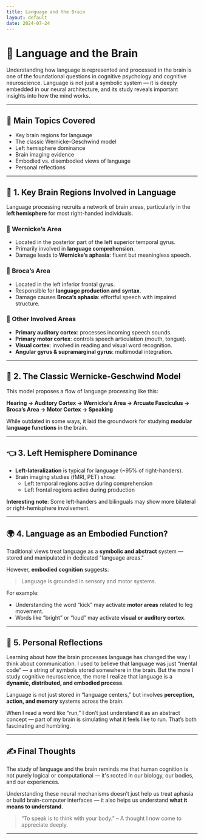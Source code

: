 ```yaml
---
title: Language and the Brain
layout: default
date: 2024-07-24
---
```


# 🧠 Language and the Brain

Understanding how language is represented and processed in the brain is one of the foundational questions in cognitive psychology and cognitive neuroscience. Language is not just a symbolic system — it is deeply embedded in our neural architecture, and its study reveals important insights into how the mind works.

---

## 📌 Main Topics Covered

- Key brain regions for language
- The classic Wernicke-Geschwind model
- Left hemisphere dominance
- Brain imaging evidence
- Embodied vs. disembodied views of language
- Personal reflections

---

## 🧩 1. Key Brain Regions Involved in Language

Language processing recruits a network of brain areas, particularly in the **left hemisphere** for most right-handed individuals.

### 🧠 Wernicke’s Area

- Located in the posterior part of the left superior temporal gyrus.
- Primarily involved in **language comprehension**.
- Damage leads to **Wernicke’s aphasia**: fluent but meaningless speech.

### 🧠 Broca’s Area

- Located in the left inferior frontal gyrus.
- Responsible for **language production and syntax**.
- Damage causes **Broca’s aphasia**: effortful speech with impaired structure.

### 🧠 Other Involved Areas

- **Primary auditory cortex**: processes incoming speech sounds.
- **Primary motor cortex**: controls speech articulation (mouth, tongue).
- **Visual cortex**: involved in reading and visual word recognition.
- **Angular gyrus & supramarginal gyrus**: multimodal integration.

---

## 🧠 2. The Classic Wernicke-Geschwind Model

This model proposes a flow of language processing like this:

**Hearing → Auditory Cortex → Wernicke’s Area → Arcuate Fasciculus → Broca’s Area → Motor Cortex → Speaking**

While outdated in some ways, it laid the groundwork for studying **modular language functions** in the brain.

---

## 👈 3. Left Hemisphere Dominance

- **Left-lateralization** is typical for language (~95% of right-handers).
- Brain imaging studies (fMRI, PET) show:
  - Left temporal regions active during comprehension
  - Left frontal regions active during production

**Interesting note**: Some left-handers and bilinguals may show more bilateral or right-hemisphere involvement.

---

## 🌍 4. Language as an Embodied Function?

Traditional views treat language as a **symbolic and abstract** system — stored and manipulated in dedicated "language areas."

However, **embodied cognition** suggests:

> Language is grounded in sensory and motor systems.

For example:

- Understanding the word “kick” may activate **motor areas** related to leg movement.
- Words like “bright” or “loud” may activate **visual or auditory cortex**.

---

## 💬 5. Personal Reflections

Learning about how the brain processes language has changed the way I think about communication. I used to believe that language was just “mental code” — a string of symbols stored somewhere in the brain. But the more I study cognitive neuroscience, the more I realize that language is a **dynamic, distributed, and embodied process**.

Language is not just stored in “language centers,” but involves **perception, action, and memory** systems across the brain.

When I read a word like “run,” I don’t just understand it as an abstract concept — part of my brain is simulating what it feels like to run. That’s both fascinating and humbling.

---

## ✍️ Final Thoughts

The study of language and the brain reminds me that human cognition is not purely logical or computational — it's rooted in our biology, our bodies, and our experiences.

Understanding these neural mechanisms doesn’t just help us treat aphasia or build brain-computer interfaces — it also helps us understand **what it means to understand**.

> “To speak is to think with your body.” – A thought I now come to appreciate deeply.

---

